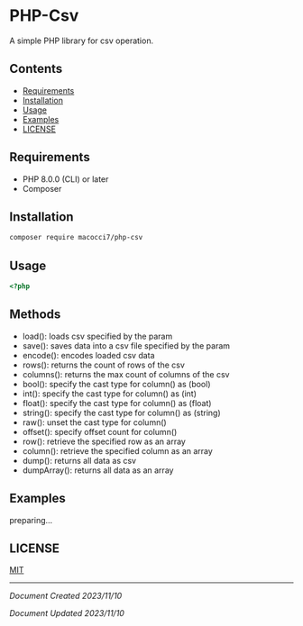 # PHP-Csv

A simple PHP library for csv operation.

## Contents
- [Requirements](#requirements)
- [Installation](#installation)
- [Usage](#usage)
- [Examples](#examples)
- [LICENSE](#license)

## Requirements

- PHP 8.0.0 (CLI) or later
- Composer

## Installation

```bash
composer require macocci7/php-csv
```

## Usage

```php
<?php
```

## Methods
- load(): loads csv specified by the param
- save(): saves data into a csv file specified by the param
- encode(): encodes loaded csv data
- rows(): returns the count of rows of the csv
- columns(): returns the max count of columns of the csv
- bool(): specify the cast type for column() as (bool)
- int(): specify the cast type for column() as (int)
- float(): specify the cast type for column() as (float)
- string(): specify the cast type for column() as (string)
- raw(): unset the cast type for column()
- offset(): specify offset count for column()
- row(): retrieve the specified row as an array
- column(): retrieve the specified column as an array
- dump(): returns all data as csv
- dumpArray(): returns all data as an array

## Examples

preparing...

## LICENSE

[MIT](LICENSE)

***

*Document Created 2023/11/10*

*Document Updated 2023/11/10*
